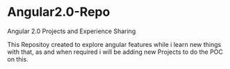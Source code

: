 # Angular2.0-Repo
Angular 2.0 Projects and Experience Sharing 

This Repositoy created to explore angular features while i learn new things with that,
as and when required i will be adding new Projects to do the POC on this. 

